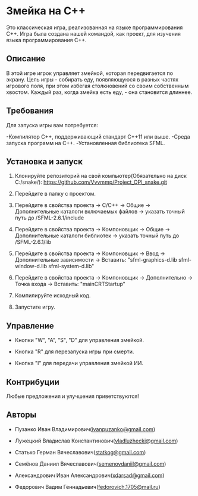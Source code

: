 # Змейка на C++
Это классическая игра, реализованная на языке программирования C++. Игра была создана нашей командой, как проект, для изучения языка программирования C++.

## Описание
В этой игре игрок управляет змейкой, которая передвигается по экрану. Цель игры - собирать еду, появляющуюся в разных частях игрового поля, при этом избегая столкновений со своим собственным хвостом.
Каждый раз, когда змейка есть еду, - она становится длиннее.

## Требования
Для запуска игры вам потребуется:

-Компилятор C++, поддерживающий стандарт C++11 или выше.
-Среда запуска программ на C++.
-Установленная библиотека SFML.

## Установка и запуск

1. Клонируйте репозиторий на свой компьютер(Обязательно на диск C:/snake/):
https://github.com/Vvvmmp/Project_OPI_snake.git

2. Перейдите в папку с проектом.

3. Перейдите в свойства проекта -> C/C++ -> Общие -> Дополнительные каталоги включаемых файлов -> указать точный путь до /SFML-2.6.1/include

4. Перейдите в свойства проекта -> Компоновщик -> Общие -> Дополнительные каталоги библиотек -> указать точный путь до /SFML-2.6.1/lib

5. Перейдите в свойства проекта -> Компоновщик -> Ввод -> Дополнительные зависимости -> Вставить: "sfml-graphics-d.lib
sfml-window-d.lib
sfml-system-d.lib"

6. Перейдите в свойства проекта -> Компоновщик -> Дополнительно -> Точка входа -> Вставить: "mainCRTStartup"

7. Компилируйте исходный код.

8. Запустите игру.

## Управление
- Кнопки "W", "A", "S", "D" для управления змейкой.

- Кнопка "R" для перезапуска игры при смерти.

- Кнопка "I" для передачи управления змейкой ИИ.


## Контрибуции
Любые предложения и улучшения приветствуются!

## Авторы
- Пузанко Иван Владимирович(ivanpuzanko@gmail.com)

- Лужецкий Владислав Константинович(vladluzhecki@gmail.com)

- Статько Герман Вячеславович(statkog@gmail.com)

- Семёнов Даниил Вячеславович(semenovdaniil@gmail.com)

- Александрович Иван Александрович(xdarsad@gmail.com)

- Федорович Вадим Геннадьевич(fedorovich.1705@mail.ru)
